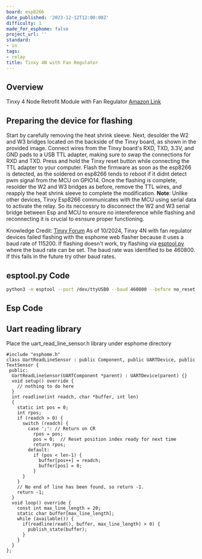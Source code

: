 ```yaml
---
board: esp8266
date_published: '2023-12-12T12:00:00Z'
difficulty: 1
made_for_esphome: false
project_url: ''
standard:
- in
tags:
- relay
title: Tinxy 4N with Fan Regulator
---
```


## Overview

Tinxy 4 Node Retrofit Module with Fan Regulator
[Amazon Link](https://amzn.eu/d/2V1PDRS)

## Preparing the device for flashing

Start by carefully removing the heat shrink sleeve. Next, desolder the W2 and W3 bridges located on the backside of the Tinxy board, as shown in the provided image. Connect wires from the Tinxy board's RXD, TXD, 3.3V, and GND pads to a USB TTL adapter, making sure to swap the connections for RXD and TXD.
Press and hold the Tinxy reset button while connecting the TTL adapter to your computer. Flash the firmware as soon as the esp8266 is detected, as the soldered on esp8266 tends to reboot if it didnt detect pwm signal from the MCU on GPIO14.
Once the flashing is complete, resolder the W2 and W3 bridges as before, remove the TTL wires, and reapply the heat shrink sleeve to complete the modification.
**Note**: Unlike other devices, Tinxy Esp8266 communicates with the MCU using serial data to activate the relay. So its neccessry to disconnect the W2 and W3 serial bridge between Esp and MCU to ensure no intereference while flashing and reconnecting it is crucial to esnsure proper functioning.

Knowledge Credit: [Tinxy Forum](https://forum.tinxy.in/t/flashing-custom-firmware-like-tasmota-or-esphome-and-then-restoring-back-to-original/32)
As of 10/2024, Tinxy 4N with fan regulator devices failed flashing with the esphome web flasher because it uses a baud rate of 115200.
If flashing doesn't work, try flashing via [esptool.py](https://github.com/espressif/esptool) where the baud rate can be set.
The baud rate was identified to be 460800.  If this fails in the future try other baud rates.

## esptool.py Code

```bash
python3 -m esptool --port /dev/ttyUSB0 --baud 460800 --before no_reset --after hard_reset write_flash -fm dio 0x00000 firmware.bin
```

## Esp Code

## Uart reading library

Place the uart_read_line_sensor.h library under esphome directory
```Library
#include "esphome.h"
class UartReadLineSensor : public Component, public UARTDevice, public TextSensor {
 public:
  UartReadLineSensor(UARTComponent *parent) : UARTDevice(parent) {}
  void setup() override {
    // nothing to do here
  }
  int readline(int readch, char *buffer, int len)
  {
    static int pos = 0;
    int rpos;
    if (readch > 0) {
      switch (readch) {
        case ';': // Return on CR
          rpos = pos;
          pos = 0;  // Reset position index ready for next time
          return rpos;
        default:
          if (pos < len-1) {
            buffer[pos++] = readch;
            buffer[pos] = 0;
          }
      }
    }
    // No end of line has been found, so return -1.
    return -1;
  }
  void loop() override {
    const int max_line_length = 20;
    static char buffer[max_line_length];
    while (available()) {
      if(readline(read(), buffer, max_line_length) > 0) {
        publish_state(buffer);
      }
    }
  }
};
```